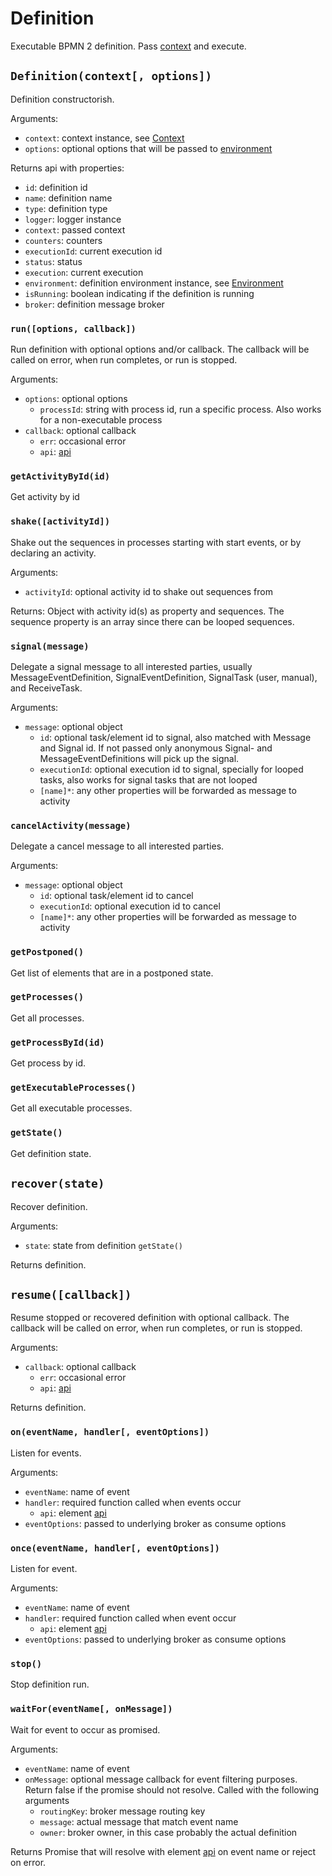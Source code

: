 Definition
==========

Executable BPMN 2 definition. Pass [context](/docs/Context.md) and execute.

## `Definition(context[, options])`

Definition constructorish.

Arguments:
- `context`: context instance, see [Context](/docs/Context.md)
- `options`: optional options that will be passed to [environment](/docs/Environment.md)

Returns api with properties:
- `id`: definition id
- `name`: definition name
- `type`: definition type
- `logger`: logger instance
- `context`: passed context
- `counters`: counters
- `executionId`: current execution id
- `status`: status
- `execution`: current execution
- `environment`: definition environment instance, see [Environment](/docs/Environment.md)
- `isRunning`: boolean indicating if the definition is running
- `broker`: definition message broker

### `run([options, callback])`

Run definition with optional options and/or callback. The callback will be called on error, when run completes, or run is stopped.

Arguments:
- `options`: optional options
  - `processId`: string with process id, run a specific process. Also works for a non-executable process
- `callback`: optional callback
  - `err`: occasional error
  - `api`: [api](/docs/SharedApi.md)

### `getActivityById(id)`

Get activity by id

### `shake([activityId])`

Shake out the sequences in processes starting with start events, or by declaring an activity.

Arguments:
- `activityId`: optional activity id to shake out sequences from

Returns:
Object with activity id(s) as property and sequences. The sequence property is an array since there can be looped sequences.

### `signal(message)`

Delegate a signal message to all interested parties, usually MessageEventDefinition, SignalEventDefinition, SignalTask (user, manual), and ReceiveTask.

Arguments:
- `message`: optional object
  - `id`: optional task/element id to signal, also matched with Message and Signal id. If not passed only anonymous Signal- and MessageEventDefinitions will pick up the signal.
  - `executionId`: optional execution id to signal, specially for looped tasks, also works for signal tasks that are not looped
  - `[name]*`: any other properties will be forwarded as message to activity

### `cancelActivity(message)`

Delegate a cancel message to all interested parties.

Arguments:
- `message`: optional object
  - `id`: optional task/element id to cancel
  - `executionId`: optional execution id to cancel
  - `[name]*`: any other properties will be forwarded as message to activity

### `getPostponed()`

Get list of elements that are in a postponed state.

### `getProcesses()`

Get all processes.

### `getProcessById(id)`

Get process by id.

### `getExecutableProcesses()`

Get all executable processes.

### `getState()`

Get definition state.

## `recover(state)`

Recover definition.

Arguments:
- `state`: state from definition `getState()`

Returns definition.

## `resume([callback])`

Resume stopped or recovered definition with optional callback. The callback will be called on error, when run completes, or run is stopped.

Arguments:
- `callback`: optional callback
  - `err`: occasional error
  - `api`: [api](/docs/SharedApi.md)

Returns definition.

### `on(eventName, handler[, eventOptions])`

Listen for events.

Arguments:
- `eventName`: name of event
- `handler`: required function called when events occur
  - `api`: element [api](/docs/SharedApi.md)
- `eventOptions`: passed to underlying broker as consume options

### `once(eventName, handler[, eventOptions])`

Listen for event.

Arguments:
- `eventName`: name of event
- `handler`: required function called when event occur
  - `api`: element [api](/docs/SharedApi.md)
- `eventOptions`: passed to underlying broker as consume options

### `stop()`

Stop definition run.

### `waitFor(eventName[, onMessage])`

Wait for event to occur as promised.

Arguments:
- `eventName`: name of event
- `onMessage`: optional message callback for event filtering purposes. Return false if the promise should not resolve. Called with the following arguments
  - `routingKey`: broker message routing key
  - `message`: actual message that match event name
  - `owner`: broker owner, in this case probably the actual definition

Returns Promise that will resolve with element [api](/docs/SharedApi.md) on event name or reject on error.

